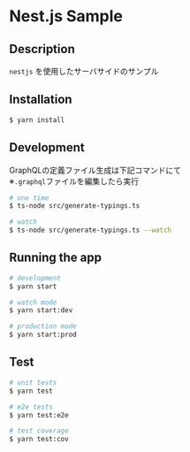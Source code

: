 # Nest.js Sample

## Description

`nestjs` を使用したサーバサイドのサンプル

## Installation

```bash
$ yarn install
```

## Development

GraphQLの定義ファイル生成は下記コマンドにて  
※`.graphql`ファイルを編集したら実行

```bash
# one time
$ ts-node src/generate-typings.ts

# watch
$ ts-node src/generate-typings.ts --watch
```


## Running the app

```bash
# development
$ yarn start

# watch mode
$ yarn start:dev

# production mode
$ yarn start:prod
```

## Test

```bash
# unit tests
$ yarn test

# e2e tests
$ yarn test:e2e

# test coverage
$ yarn test:cov
```
